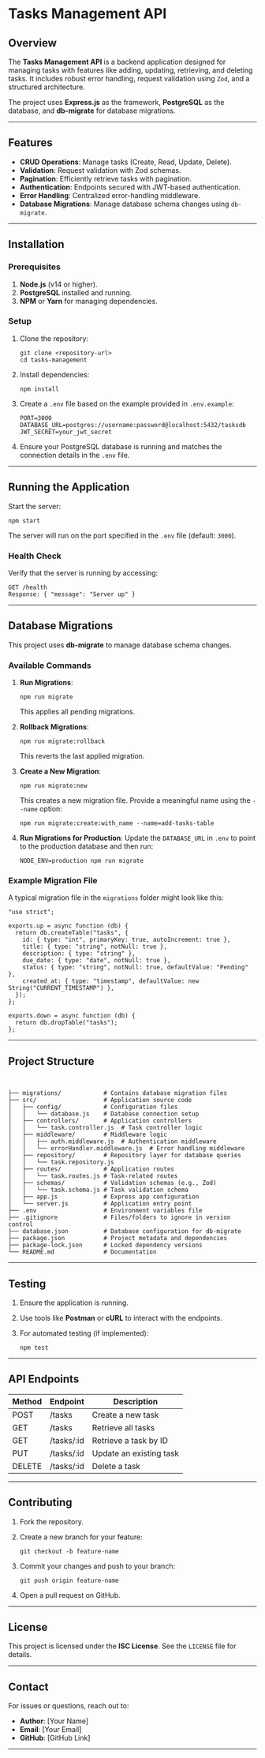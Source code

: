 # Tasks Management API

## Overview

The **Tasks Management API** is a backend application designed for managing tasks with features like adding, updating, retrieving, and deleting tasks. It includes robust error handling, request validation using `Zod`, and a structured architecture.

The project uses **Express.js** as the framework, **PostgreSQL** as the database, and **db-migrate** for database migrations.

---

## Features

- **CRUD Operations**: Manage tasks (Create, Read, Update, Delete).
- **Validation**: Request validation with Zod schemas.
- **Pagination**: Efficiently retrieve tasks with pagination.
- **Authentication**: Endpoints secured with JWT-based authentication.
- **Error Handling**: Centralized error-handling middleware.
- **Database Migrations**: Manage database schema changes using `db-migrate`.

---

## Installation

### Prerequisites

1.  **Node.js** (v14 or higher).
2.  **PostgreSQL** installed and running.
3.  **NPM** or **Yarn** for managing dependencies.

### Setup

1.  Clone the repository:

    ```
    git clone <repository-url>
    cd tasks-management

    ```

2.  Install dependencies:

    ```
    npm install

    ```

3.  Create a `.env` file based on the example provided in `.env.example`:

    ```
    PORT=3000
    DATABASE_URL=postgres://username:password@localhost:5432/tasksdb
    JWT_SECRET=your_jwt_secret

    ```

4.  Ensure your PostgreSQL database is running and matches the connection details in the `.env` file.

---

## Running the Application

Start the server:

```
npm start

```

The server will run on the port specified in the `.env` file (default: `3000`).

### Health Check

Verify that the server is running by accessing:

```
GET /health
Response: { "message": "Server up" }

```

---

## Database Migrations

This project uses **db-migrate** to manage database schema changes.

### Available Commands

1.  **Run Migrations**:

    ```
    npm run migrate

    ```

    This applies all pending migrations.

2.  **Rollback Migrations**:

    ```
    npm run migrate:rollback

    ```

    This reverts the last applied migration.

3.  **Create a New Migration**:

    ```
    npm run migrate:new

    ```

    This creates a new migration file. Provide a meaningful name using the `--name` option:

    ```
    npm run migrate:create:with_name --name=add-tasks-table

    ```

4.  **Run Migrations for Production**: Update the `DATABASE_URL` in `.env` to point to the production database and then run:

    ```
    NODE_ENV=production npm run migrate

    ```

### Example Migration File

A typical migration file in the `migrations` folder might look like this:

```
"use strict";

exports.up = async function (db) {
  return db.createTable("tasks", {
    id: { type: "int", primaryKey: true, autoIncrement: true },
    title: { type: "string", notNull: true },
    description: { type: "string" },
    due_date: { type: "date", notNull: true },
    status: { type: "string", notNull: true, defaultValue: "Pending" },
    created_at: { type: "timestamp", defaultValue: new String("CURRENT_TIMESTAMP") },
  });
};

exports.down = async function (db) {
  return db.dropTable("tasks");
};

```

---

## Project Structure

```plaintext


├── migrations/            # Contains database migration files
├── src/                   # Application source code
│   ├── config/            # Configuration files
│   │   └── database.js    # Database connection setup
│   ├── controllers/       # Application controllers
│   │   └── task.controller.js  # Task controller logic
│   ├── middleware/        # Middleware logic
│   │   ├── auth.middleware.js  # Authentication middleware
│   │   └── errorHandler.middleware.js  # Error handling middleware
│   ├── repository/        # Repository layer for database queries
│   │   └── task.repository.js
│   ├── routes/            # Application routes
│   │   └── task.routes.js # Task-related routes
│   ├── schemas/           # Validation schemas (e.g., Zod)
│   │   └── task.schema.js # Task validation schema
│   ├── app.js             # Express app configuration
│   └── server.js          # Application entry point
├── .env                   # Environment variables file
├── .gitignore             # Files/folders to ignore in version control
├── database.json          # Database configuration for db-migrate
├── package.json           # Project metadata and dependencies
├── package-lock.json      # Locked dependency versions
└── README.md              # Documentation
```

---

## Testing

1.  Ensure the application is running.
2.  Use tools like **Postman** or **cURL** to interact with the endpoints.
3.  For automated testing (if implemented):

    ```
    npm test

    ```

---

## API Endpoints

| Method | Endpoint   | Description             |
| ------ | ---------- | ----------------------- |
| POST   | /tasks     | Create a new task       |
| GET    | /tasks     | Retrieve all tasks      |
| GET    | /tasks/:id | Retrieve a task by ID   |
| PUT    | /tasks/:id | Update an existing task |
| DELETE | /tasks/:id | Delete a task           |

---

## Contributing

1.  Fork the repository.
2.  Create a new branch for your feature:

    ```
    git checkout -b feature-name

    ```

3.  Commit your changes and push to your branch:

    ```
    git push origin feature-name

    ```

4.  Open a pull request on GitHub.

---

## License

This project is licensed under the **ISC License**. See the `LICENSE` file for details.

---

## Contact

For issues or questions, reach out to:

- **Author**: [Your Name]
- **Email**: [Your Email]
- **GitHub**: [GitHub Link]

---
